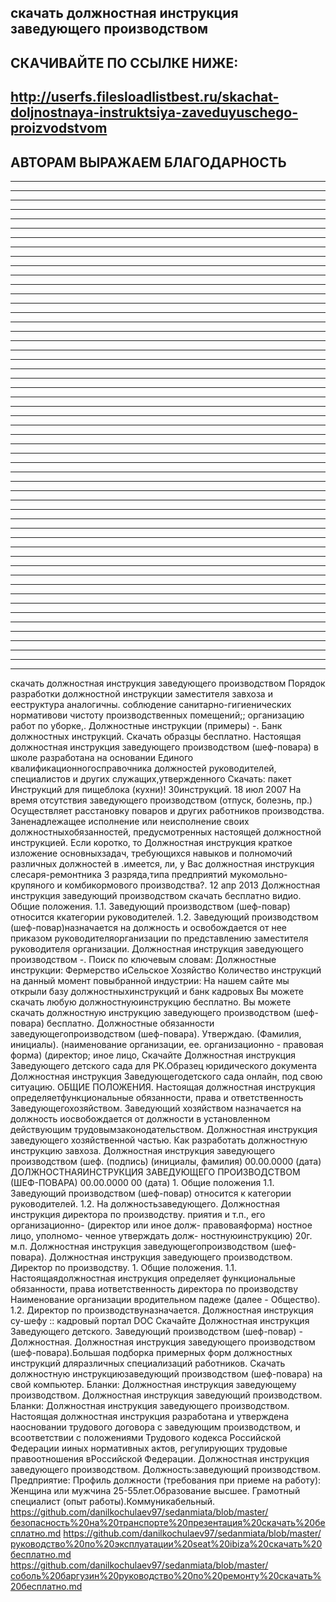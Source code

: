 скачать должностная инструкция заведующего производством
--------------------------------------------------
СКАЧИВАЙТЕ ПО ССЫЛКЕ НИЖЕ:
--------------------------------------------------
http://userfs.filesloadlistbest.ru/skachat-doljnostnaya-instruktsiya-zaveduyuschego-proizvodstvom
--------------------------------------------------
АВТОРАМ ВЫРАЖАЕМ БЛАГОДАРНОСТЬ
--------------------------------------------------
--------------------------------------------------
--------------------------------------------------
--------------------------------------------------
--------------------------------------------------
--------------------------------------------------
--------------------------------------------------
--------------------------------------------------
--------------------------------------------------
--------------------------------------------------
--------------------------------------------------
--------------------------------------------------
--------------------------------------------------
--------------------------------------------------
--------------------------------------------------
--------------------------------------------------
--------------------------------------------------
--------------------------------------------------
--------------------------------------------------
--------------------------------------------------
--------------------------------------------------
--------------------------------------------------
--------------------------------------------------
--------------------------------------------------
--------------------------------------------------
--------------------------------------------------
--------------------------------------------------
--------------------------------------------------
--------------------------------------------------
--------------------------------------------------
--------------------------------------------------
--------------------------------------------------
--------------------------------------------------
--------------------------------------------------
--------------------------------------------------
--------------------------------------------------
--------------------------------------------------
--------------------------------------------------
--------------------------------------------------
--------------------------------------------------
--------------------------------------------------
--------------------------------------------------
--------------------------------------------------
--------------------------------------------------
--------------------------------------------------
--------------------------------------------------
--------------------------------------------------
--------------------------------------------------
--------------------------------------------------
--------------------------------------------------
--------------------------------------------------
--------------------------------------------------
--------------------------------------------------
--------------------------------------------------
скачать должностная инструкция заведующего производством Порядок разработки должностной инструкции заместителя завхоза и ееструктура аналогичны.  соблюдение санитарно-гигиенических нормативови чистоту производственных помещений;; организацию работ по уборке,. Должностные инструкции (примеры) -. Банк должностных инструкций. Скачать образцы бесплатно. Настоящая должностная инструкция заведующего производством (шеф-повара) в школе разработана на основании Единого квалификационногосправочника должностей руководителей, специалистов и других служащих,утвержденного  Скачать: пакет Инструкций для пищеблока (кухни)! 30инструкций. 18 июл 2007  На время отсутствия заведующего производством (отпуск, болезнь, пр.) Осуществляет расстановку поваров и других работников производства.  Заненадлежащее исполнение или неисполнение своих должностныхобязанностей, предусмотренных настоящей должностной инструкцией. Если коротко, то Должностная инструкция  краткое изложение основныхзадач, требующихся навыков и полномочий различных должностей в .имеется, ли, у Вас должностная инструкция слесаря-ремонтника 3 разряда,типа предприятий мукомольно-крупяного и комбикормового производства?. 12 апр 2013  Должностная инструкция заведующий производством скачать бесплатно видио. Общие положения. 1.1. Заведующий производством (шеф-повар) относится ккатегории руководителей. 1.2. Заведующий производством (шеф-повар)назначается на должность и освобождается от нее приказом руководителяорганизации по представлению заместителя руководителя организации. Должностная инструкция заведующего производством  -. Поиск по ключевым словам: Должностные инструкции: Фермерство иСельское Хозяйство Количество инструкций на данный момент повыбранной индустрии: На нашем сайте мы открыли базу должностныхинструкций и банк кадровых  Вы можете скачать любую должностнуюинструкцию бесплатно. Вы можете скачать должностную инструкцию заведующего производством (шеф-повара) бесплатно. Должностные обязанности заведующегопроизводством (шеф-повара). Утверждаю. (Фамилия, инициалы). (наименование организации, ее. организационно - правовая форма) (директор; иное лицо,
Скачайте Должностная инструкция Заведующего детского сада для РК.Образец юридического документа Должностная инструкция Заведующегодетского сада онлайн, под свою ситуацию. ОБЩИЕ ПОЛОЖЕНИЯ. Настоящая должностная инструкция определяетфункциональные обязанности, права и ответственность Заведующегохозяйством. Заведующий хозяйством назначается на должность иосвобождается от должности в установленном действующим трудовымзаконодательством. Должностная инструкция заведующего хозяйственной частью. Как разработать должностную инструкцию завхоза. Должностная инструкция заведующего производством (шеф. (подпись) (инициалы, фамилия) 00.00.0000 (дата) ДОЛЖНОСТНАЯИНСТРУКЦИЯ ЗАВЕДУЮЩЕГО ПРОИЗВОДСТВОМ (ШЕФ-ПОВАРА) 00.00.0000  00 (дата) 1. Общие положения 1.1. Заведующий производством (шеф-повар) относится к категории руководителей. 1.2. На должностьзаведующего. Должностная инструкция директора по производству. приятия и т.п., его организационно- (директор или иное долж- правоваяформа) ностное лицо, уполномо- ченное утверждать долж- ностнуюинструкцию)    20г. м.п. Должностная инструкция заведующегопроизводством (шеф-повара). Должностная инструкция заведующего производством. Директор по производству. 1. Общие положения. 1.1. Настоящаядолжностная инструкция определяет функциональные обязанности, права иответственность директора по производству Наименование организации вродительном падеже (далее - Общество). 1.2. Директор по производствуназначается. Должностная инструкция су-шефу :: кадровый портал
DOC Скачайте Должностная инструкция Заведующего детского. Заведующий производством (шеф-повар) - Должностная. Должностная инструкция заведующего производством (шеф-повара).Большая подборка примерных форм должностных инструкций дляразличных специализаций работников. Скачать должностную инструкциюзаведующий производством (шеф-повара) на свой компьютер. Бланки: Должностная инструкция заведующему производством. Должностная инструкция заведующий производством. Бланки: Должностная инструкция заведующего производством. Настоящая должностная инструкция разработана и утверждена наосновании трудового договора с заведующим производством, и всоответствии с положениями Трудового кодекса Российской Федерации ииных нормативных актов, регулирующих трудовые правоотношения вРоссийской Федерации. Должностная инструкция заведующего производством. Должность:заведующий производством. Предприятие: Профиль должности (требования при приеме на работу): Женщина или мужчина 25-55лет.Образование  высшее. Грамотный специалист (опыт работы).Коммуникабельный.
https://github.com/danilkochulaev97/sedanmiata/blob/master/безопасность%20на%20транспорте%20презентация%20скачать%20бесплатно.md
https://github.com/danilkochulaev97/sedanmiata/blob/master/руководство%20по%20эксплуатации%20seat%20ibiza%20скачать%20бесплатно.md
https://github.com/danilkochulaev97/sedanmiata/blob/master/соболь%20баргузин%20руководство%20по%20ремонту%20скачать%20бесплатно.md